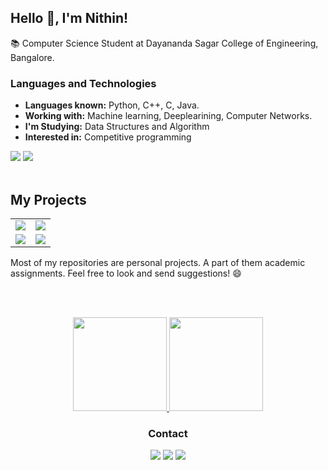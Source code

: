 

<!--
**nithin-sudarsan/nithin-sudarsan** is a ✨ _special_ ✨ repository because its `README.md` (this file) appears on your GitHub profile.

Here are some ideas to get you started:

- 🔭 I’m currently working on ...
- 🌱 I’m currently learning ...
- 👯 I’m looking to collaborate on ...
- 🤔 I’m looking for help with ...
- 💬 Ask me about ...
- 📫 How to reach me: ...
- 😄 Pronouns: ...
- ⚡ Fun fact: ...
-->

## Hello 👋, I'm Nithin!


📚 Computer Science Student at Dayananda Sagar College of Engineering, Bangalore.

### Languages and Technologies
- **Languages known:** Python, C++, C, Java.
- **Working with:** Machine learning, Deeplearining, Computer Networks.
- **I'm Studying:** Data Structures and Algorithm
- **Interested in:** Competitive programming 

<div>
    <img src="https://img.shields.io/badge/Python-3776AB?style=for-the-badge&logo=python&logoColor=white">
    <img src="https://img.shields.io/badge/C%2B%2B-00599C?style=for-the-badge&logo=c%2B%2B&logoColor=white">
</div>
&nbsp;

## My Projects
<table align="center">
  <tr>
    <td>
      <a href="https://github.com/nithin-sudarsan/Linear-Regression-from-scratch"><img src="https://github-readme-stats.vercel.app/api/pin/?username=nithin-sudarsan&repo=Linear-Regression-from-scratch&bg_color=23282E&text_color=9f9f9f" /></a>
    </td>
      <td>
      <a href="https://github.com/nithin-sudarsan/Malaria-Cell-Detector"><img src="https://github-readme-stats.vercel.app/api/pin/?username=nithin-sudarsan&repo=Malaria-Cell-Detector&bg_color=23282E&text_color=9f9f9f" /></a>
    </td>
  </tr>
    <tr>
    <td>
      <a href="https://github.com/nithin-sudarsan/Handwritten-Digit-Recognizer"><img src="https://github-readme-stats.vercel.app/api/pin/?username=nithin-sudarsan&repo=Handwritten-Digit-Recognizer&bg_color=23282E&text_color=9f9f9f" /></a>
    </td>
      <td>
      <a href="https://github.com/nithin-sudarsan/javelin-throw-analysis"><img src="https://github-readme-stats.vercel.app/api/pin/?username=nithin-sudarsan&repo=javelin-throw-analysis&bg_color=23282E&text_color=9f9f9f" /></a>
    </td>
  </tr>
  
</table>

Most of my repositories are personal projects. A part of them academic assignments. Feel free to look and send suggestions! 😄
<br><br>


&nbsp;

<div align="center">
<a href="https://github.com/nithin-sudarsan">
    <img height="150em" src="https://github-readme-stats.vercel.app/api/?username=nithin-sudarsan&show_icons=true&title_color=52ade9&icon_color=2cbf6d&text_color=9f9f9f&bg_color=23282E"/>
    <img height="150em" src="https://github-readme-stats.vercel.app/api/top-langs/?username=nithin-sudarsan&layout=compact&show_icons=true&title_color=52ade9&icon_color=2cbf6d&text_color=9f9f9f&bg_color=23282E"/>
</a>
</div>

<h3 align="center"> Contact</h3>

<div align="center">
    
<p align="center">
  <a href = "https://www.linkedin.com/in/nithin-sudarsan"><img src="https://img.icons8.com/fluent/48/000000/linkedin.png"/></a>
<a href = "https://twitter.com/Nithin_016"><img src="https://img.icons8.com/fluent/48/000000/twitter.png"/></a>
<a href = "mailto:nithinsudarsan740@gmailcom"><img src="https://img.icons8.com/external-those-icons-lineal-color-those-icons/2x/external-Gmail-logos-and-brands-those-icons-lineal-color-those-icons.png"/></a>
</p>

<div>

</div>
</div>




<!-- <a href="http://www.github.com/nithin-sudarsan"><img src="https://github-readme-stats.vercel.app/api?username=nithin-sudarsan&show_icons=true&hide=&count_private=true&title_color=F97316&text_color=ffffff&icon_color=F97316&bg_color=111827&hide_border=true&show_icons=true" alt="Nithin's GitHub stats" /></a>
<!-- <a href="http://www.github.com/nithin-sudarsan"><img src="https://github-readme-streak-stats.herokuapp.com/?user=nithin-sudarsan&stroke=ffffff&background=111827&ring=F97316&fire=F97316&currStreakNum=ffffff&currStreakLabel=F97316&sideNums=ffffff&sideLabels=ffffff&dates=ffffff&hide_border=true" /></a> -->
<!-- <a href="http://www.github.com/nithin-sudarsan"><img src="https://activity-graph.herokuapp.com/graph?username=nithin-sudarsan&bg_color=111827&color=ffffff&line=F97316&point=ffffff&area_color=1c1917&area=true&hide_border=true&custom_title=GitHub%20Commits%20Graph" alt="GitHub Commits Graph" /></a> -->
<!-- <a href="https://github.com/nithin-sudarsan" align="left"><img src="https://github-readme-stats.vercel.app/api/top-langs/?username=nithin-sudarsan&langs_count=10&title_color=F97316&text_color=ffffff&icon_color=F97316&bg_color=111827&hide_border=true&locale=en&custom_title=Top%20%Languages" alt="Top Languages" /></a> --> 



